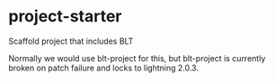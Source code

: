 # project-starter
Scaffold project that includes BLT

Normally we would use blt-project for this, but blt-project is currently broken on patch failure and locks to lightning 2.0.3.
